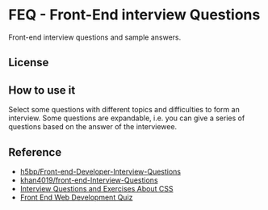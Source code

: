 # FEQ - Front-End interview Questions

Front-end interview questions and sample answers.

## License



## How to use it

Select some questions with different topics and difficulties to form an interview. Some questions are expandable, i.e. you can give a series of questions based on the answer of the interviewee.

## Reference

* [h5bp/Front-end-Developer-Interview-Questions](https://github.com/h5bp/Front-end-Developer-Interview-Questions)
* [khan4019/front-end-Interview-Questions](https://github.com/khan4019/front-end-Interview-Questions/blob/master/README.md)
* [Interview Questions and Exercises About CSS](https://css-tricks.com/interview-questions-css/)
* [Front End Web Development Quiz](http://davidshariff.com/quiz/)
